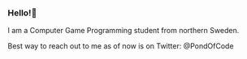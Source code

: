 ### Hello!🐸

I am a Computer Game Programming student from northern Sweden.

Best way to reach out to me as of now is on Twitter: @PondOfCode 
